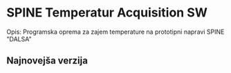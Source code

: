 # SPINE Temperatur Acquisition SW

Opis: Programska oprema za zajem temperature na prototipni napravi SPINE "DALSA"

## Najnovejša verzija
